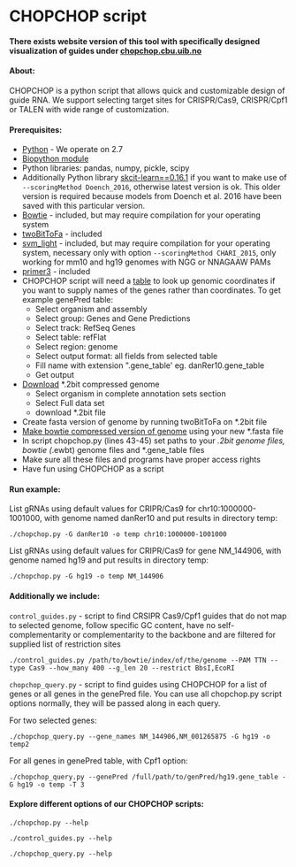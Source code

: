 # CHOPCHOP script
#### There exists website version of this tool with specifically designed visualization of guides under [chopchop.cbu.uib.no](http://chopchop.cbu.uib.no) 

#### About:
CHOPCHOP is a python script that allows quick and customizable design of guide RNA. We support selecting target sites for CRISPR/Cas9, CRISPR/Cpf1 or TALEN with wide range of customization.


#### Prerequisites:
- [Python](https://www.python.org/download/) - We operate on 2.7
- [Biopython module](http://biopython.org/wiki/Download "Biopython module download")
- Python libraries: pandas, numpy, pickle, scipy
- Additionally Python library [skcit-learn==0.16.1](https://pypi.python.org/pypi/scikit-learn/0.16.1#downloads) if you want to make use of ```--scoringMethod Doench_2016```, otherwise latest version is ok. This older version is required because models from Doench et al. 2016 have been saved with this particular version.
- [Bowtie](http://sourceforge.net/projects/bowtie-bio/files/bowtie/1.0.1/ "Bowtie download") - included, but may require compilation for your operating system
- [twoBitToFa](http://hgdownload.soe.ucsc.edu/admin/exe/ "twoBitToFa download") - included
- [svm_light](http://svmlight.joachims.org/ "svm_light download") - included, but may require compilation for your operating system, necessary only with option ```--scoringMethod CHARI_2015```, only working for mm10 and hg19 genomes with NGG or NNAGAAW PAMs
- [primer3](http://primer3.sourceforge.net/releases.php "primer3 download") - included
- CHOPCHOP script will need a [table](http://genome.ucsc.edu/cgi-bin/hgTables?command=start) to look up genomic coordinates if you want to supply names of the genes rather than coordinates. To get example genePred table:
    * Select organism and assembly 
    * Select group: Genes and Gene Predictions
    * Select track: RefSeq Genes 
    * Select table: refFlat 
    * Select region: genome
    * Select output format: all fields from selected table
    * Fill name with extension ".gene_table' eg. danRer10.gene_table
    * Get output
- [Download](http://hgdownload.soe.ucsc.edu/downloads.html) *.2bit compressed genome
    * Select organism in complete annotation sets section
    * Select Full data set
    * download *.2bit file
- Create fasta version of genome by running twoBitToFa on *.2bit file
- [Make bowtie compressed version of genome](http://bowtie-bio.sourceforge.net/manual.shtml#the-bowtie-build-indexer) using your new *.fasta file
- In script chopchop.py (lines 43-45) set paths to your *.2bit genome files, bowtie (*.ewbt) genome files and *.gene_table files
- Make sure all these files and programs have proper access rights
- Have fun using CHOPCHOP as a script

#### Run example:
List gRNAs using default values for CRIPR/Cas9 for chr10:1000000-1001000, with genome named danRer10 and put results in directory temp:
  
  ```
  ./chopchop.py -G danRer10 -o temp chr10:1000000-1001000
  ```

List gRNAs using default values for CRIPR/Cas9 for gene NM_144906, with genome named hg19 and put results in directory temp:
  
  ```
  ./chopchop.py -G hg19 -o temp NM_144906
  ```

#### Additionally we include:  
```control_guides.py``` - script to find CRSIPR Cas9/Cpf1 guides that do not map to selected genome, follow specific GC content, have no self-complementarity or complementarity to the backbone and are filtered for supplied list of restriction sites  

  ```
  ./control_guides.py /path/to/bowtie/index/of/the/genome --PAM TTN --type Cas9 --how_many 400 --g_len 20 --restrict BbsI,EcoRI
  ```

```chopchop_query.py``` - script to find guides using CHOPCHOP for a list of genes or all genes in the genePred file. You can use all chopchop.py script options normally, they will be passed along in each query. 
  

  For two selected genes:  
  ```
  ./chopchop_query.py --gene_names NM_144906,NM_001265875 -G hg19 -o temp2
  ```

  For all genes in genePred table, with Cpf1 option:  
  ```
  ./chopchop_query.py --genePred /full/path/to/genPred/hg19.gene_table -G hg19 -o temp -T 3
  ```
  
  


#### Explore different options of our CHOPCHOP scripts:
  ```
  ./chopchop.py --help
  ```  

  ```
  ./control_guides.py --help
  ```  

  ```
  ./chopchop_query.py --help
  ```